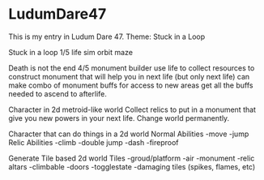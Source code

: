 # LudumDare47

This is my entry in Ludum Dare 47. 
Theme: Stuck in a Loop

Stuck in a loop		1/5
life sim
orbit maze


Death is not the end		4/5
monument builder
use life to collect resources to construct monument that will help you in next life (but only next life)
can make combo of monument buffs for access to new areas
get all the buffs needed to ascend to afterlife.



Character in 2d metroid-like world
Collect relics to put in a monument that give you new powers in your next life.
Change world permanently.




Character that can do things in a 2d world
    Normal Abilities
    -move
    -jump
    Relic Abilities
    -climb
    -double jump
    -dash
    -fireproof
    
Generate Tile based 2d world
    Tiles
    -groud/platform
    -air
    -monument
    -relic altars
    -climbable
    -doors
    -togglestate
    -damaging tiles (spikes, flames, etc)













